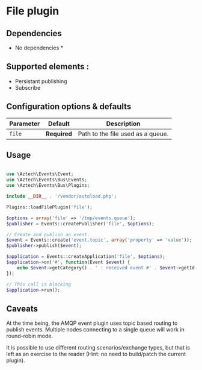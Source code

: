 # File plugin

## Dependencies

  * No dependencies *

## Supported elements :

  * Persistant publishing
  * Subscribe

## Configuration options & defaults

| Parameter | Default | Description |
|--------------|-------------|-------------------------------------------------------------------------------------------|
| `file` | **Required** | Path to the file used as a queue. |

## Usage

```php

use \Aztech\Events\Event;
use \Aztech\Events\Bus\Events;
use \Aztech\Events\Bus\Plugins;

include __DIR__ . '/vendor/autoload.php';

Plugins::loadFilePlugin('file');

$options = array('file' => '/tmp/events.queue');
$publisher = Events::createPublisher('file', $options);

// Create and publish an event.
$event = Events::create('event.topic', array('property' => 'value'));
$publisher->publish($event);

$application = Events::createApplication('file', $options);
$application->on('#', function(Event $event) {
    echo $event->getCategory() . ' : received event #' . $event->getId();
});

// This call is blocking
$application->run();

```

## Caveats

At the time being, the AMQP event plugin uses topic based routing to publish events. Multiple nodes connecting to a single queue will work in round-robin mode.

It is possible to use different routing scenarios/exchange types, but that is left as an exercise to the reader (Hint: no need to build/patch the current plugin).
